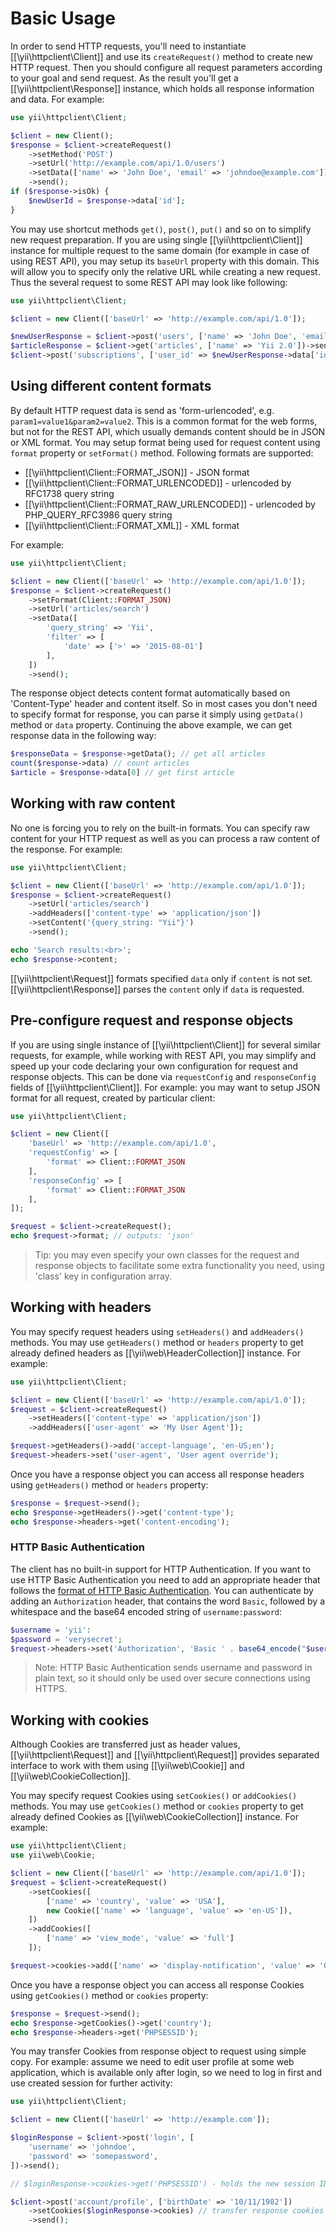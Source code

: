 Basic Usage
===========

In order to send HTTP requests, you'll need to instantiate [[\yii\httpclient\Client]] and use its
`createRequest()` method to create new HTTP request. Then you should configure all request parameters
according to your goal and send request. As the result you'll get a [[\yii\httpclient\Response]] instance,
which holds all response information and data.
For example:

```php
use yii\httpclient\Client;

$client = new Client();
$response = $client->createRequest()
    ->setMethod('POST')
    ->setUrl('http://example.com/api/1.0/users')
    ->setData(['name' => 'John Doe', 'email' => 'johndoe@example.com'])
    ->send();
if ($response->isOk) {
    $newUserId = $response->data['id'];
}
```

You may use shortcut methods `get()`, `post()`, `put()` and so on to simplify new request preparation.
If you are using single [[\yii\httpclient\Client]] instance for multiple request to the same domain (for
example in case of using REST API), you may setup its `baseUrl` property with this domain. This will
allow you to specify only the relative URL while creating a new request.
Thus the several request to some REST API may look like following:

```php
use yii\httpclient\Client;

$client = new Client(['baseUrl' => 'http://example.com/api/1.0']);

$newUserResponse = $client->post('users', ['name' => 'John Doe', 'email' => 'johndoe@example.com'])->send();
$articleResponse = $client->get('articles', ['name' => 'Yii 2.0'])->send();
$client->post('subscriptions', ['user_id' => $newUserResponse->data['id'], 'article_id' => $articleResponse->data['id']])->send();
```


## Using different content formats

By default HTTP request data is send as 'form-urlencoded', e.g. `param1=value1&param2=value2`.
This is a common format for the web forms, but not for the REST API, which usually demands content
should be in JSON or XML format. You may setup format being used for request content using `format`
property or `setFormat()` method.
Following formats are supported:

 - [[\yii\httpclient\Client::FORMAT_JSON]] - JSON format
 - [[\yii\httpclient\Client::FORMAT_URLENCODED]] - urlencoded by RFC1738 query string
 - [[\yii\httpclient\Client::FORMAT_RAW_URLENCODED]] - urlencoded by PHP_QUERY_RFC3986 query string
 - [[\yii\httpclient\Client::FORMAT_XML]] - XML format

For example:

```php
use yii\httpclient\Client;

$client = new Client(['baseUrl' => 'http://example.com/api/1.0']);
$response = $client->createRequest()
    ->setFormat(Client::FORMAT_JSON)
    ->setUrl('articles/search')
    ->setData([
        'query_string' => 'Yii',
        'filter' => [
            'date' => ['>' => '2015-08-01']
        ],
    ])
    ->send();
```

The response object detects content format automatically based on 'Content-Type' header and content itself.
So in most cases you don't need to specify format for response, you can parse it simply using `getData()`
method or `data` property. Continuing the above example, we can get response data in the following way:

```php
$responseData = $response->getData(); // get all articles
count($response->data) // count articles
$article = $response->data[0] // get first article
```


## Working with raw content

No one is forcing you to rely on the built-in formats. You can specify raw content for your HTTP request
as well as you can process a raw content of the response. For example:

```php
use yii\httpclient\Client;

$client = new Client(['baseUrl' => 'http://example.com/api/1.0']);
$response = $client->createRequest()
    ->setUrl('articles/search')
    ->addHeaders(['content-type' => 'application/json'])
    ->setContent('{query_string: "Yii"}')
    ->send();

echo 'Search results:<br>';
echo $response->content;
```

[[\yii\httpclient\Request]] formats specified `data` only if `content` is not set.
[[\yii\httpclient\Response]] parses the `content` only if `data` is requested.


## Pre-configure request and response objects

If you are using single instance of [[\yii\httpclient\Client]] for several similar requests,
for example, while working with REST API, you may simplify and speed up your code declaring
your own configuration for request and response objects. This can be done via `requestConfig`
and `responseConfig` fields of [[\yii\httpclient\Client]].
For example: you may want to setup JSON format for all request, created by particular client:

```php
use yii\httpclient\Client;

$client = new Client([
    'baseUrl' => 'http://example.com/api/1.0',
    'requestConfig' => [
        'format' => Client::FORMAT_JSON
    ],
    'responseConfig' => [
        'format' => Client::FORMAT_JSON
    ],
]);

$request = $client->createRequest();
echo $request->format; // outputs: 'json'
```

> Tip: you may even specify your own classes for the request and response objects to facilitate
  some extra functionality you need, using 'class' key in configuration array.


## Working with headers

You may specify request headers using `setHeaders()` and `addHeaders()` methods.
You may use `getHeaders()` method or `headers` property to get already defined headers as
[[\yii\web\HeaderCollection]] instance. For example:

```php
use yii\httpclient\Client;

$client = new Client(['baseUrl' => 'http://example.com/api/1.0']);
$request = $client->createRequest()
    ->setHeaders(['content-type' => 'application/json'])
    ->addHeaders(['user-agent' => 'My User Agent']);

$request->getHeaders()->add('accept-language', 'en-US;en');
$request->headers->set('user-agent', 'User agent override');
```

Once you have a response object you can access all response headers using `getHeaders()` method
or `headers` property:

```php
$response = $request->send();
echo $response->getHeaders()->get('content-type');
echo $response->headers->get('content-encoding');
```

### HTTP Basic Authentication

The client has no built-in support for HTTP Authentication. If you want to use HTTP Basic Authentication you need to add
an appropriate header that follows the [format of HTTP Basic Authentication](https://tools.ietf.org/html/rfc2617#section-2).
You can authenticate by adding an `Authorization` header, that contains the word `Basic`, followed by a whitespace and
the base64 encoded string of `username:password`:

```php
$username = 'yii':
$password = 'verysecret';
$request->headers->set('Authorization', 'Basic ' . base64_encode("$username:$password"));
```

> Note: HTTP Basic Authentication sends username and password in plain text, so it should only be used
> over secure connections using HTTPS.

## Working with cookies

Although Cookies are transferred just as header values, [[\yii\httpclient\Request]] and [[\yii\httpclient\Request]]
provides separated interface to work with them using [[\yii\web\Cookie]] and [[\yii\web\CookieCollection]].

You may specify request Cookies using `setCookies()` or `addCookies()` methods.
You may use `getCookies()` method or `cookies` property to get already defined Cookies as
[[\yii\web\CookieCollection]] instance. For example:

```php
use yii\httpclient\Client;
use yii\web\Cookie;

$client = new Client(['baseUrl' => 'http://example.com/api/1.0']);
$request = $client->createRequest()
    ->setCookies([
        ['name' => 'country', 'value' => 'USA'],
        new Cookie(['name' => 'language', 'value' => 'en-US']),
    ])
    ->addCookies([
        ['name' => 'view_mode', 'value' => 'full']
    ]);

$request->cookies->add(['name' => 'display-notification', 'value' => '0']);
```

Once you have a response object you can access all response Cookies using `getCookies()` method
or `cookies` property:

```php
$response = $request->send();
echo $response->getCookies()->get('country');
echo $response->headers->get('PHPSESSID');
```

You may transfer Cookies from response object to request using simple copy.
For example: assume we need to edit user profile at some web application, which is available only
after login, so we need to log in first and use created session for further activity:

```php
use yii\httpclient\Client;

$client = new Client(['baseUrl' => 'http://example.com']);

$loginResponse = $client->post('login', [
    'username' => 'johndoe',
    'password' => 'somepassword',
])->send();

// $loginResponse->cookies->get('PHPSESSID') - holds the new session ID

$client->post('account/profile', ['birthDate' => '10/11/1982'])
    ->setCookies($loginResponse->cookies) // transfer response cookies to request
    ->send();
```
